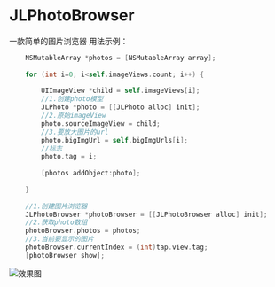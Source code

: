# JLPhotoBrowser
一款简单的图片浏览器
用法示例：
```Objective-C
    NSMutableArray *photos = [NSMutableArray array];
    
    for (int i=0; i<self.imageViews.count; i++) {
        
        UIImageView *child = self.imageViews[i];
        //1.创建photo模型
        JLPhoto *photo = [[JLPhoto alloc] init];
        //2.原始imageView
        photo.sourceImageView = child;
        //3.要放大图片的url
        photo.bigImgUrl = self.bigImgUrls[i];
        //标志
        photo.tag = i;
        
        [photos addObject:photo];
        
    }
    
    //1.创建图片浏览器
    JLPhotoBrowser *photoBrowser = [[JLPhotoBrowser alloc] init];
    //2.获取photo数组
    photoBrowser.photos = photos;
    //3.当前要显示的图片
    photoBrowser.currentIndex = (int)tap.view.tag;
    [photoBrowser show];
```
![效果图](https://github.com/JlongTian/JLPhotoBrowser/blob/master/images/show.gif)

